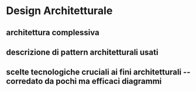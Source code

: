# Design Architetturale
## architettura complessiva
## descrizione di pattern architetturali usati
## scelte tecnologiche cruciali ai fini architetturali -- corredato da pochi ma efficaci diagrammi
